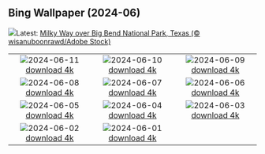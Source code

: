 ## Bing Wallpaper (2024-06)
![](https://www.bing.com/th?id=OHR.BigBendMilkyWay_EN-IN9317716190_UHD.jpg&w=1000)Latest: [Milky Way over Big Bend National Park, Texas (© wisanuboonrawd/Adobe Stock)](https://www.bing.com/th?id=OHR.BigBendMilkyWay_EN-IN9317716190_UHD.jpg)

|      |      |      |
| :----: | :----: | :----: |
|![](https://www.bing.com/th?id=OHR.GemsbokBotswana_EN-IN8918609883_UHD.jpg&pid=hp&w=384&h=216&rs=1&c=4)2024-06-11 [download 4k](https://www.bing.com/th?id=OHR.GemsbokBotswana_EN-IN8918609883_UHD.jpg)|![](https://www.bing.com/th?id=OHR.OsakaNight_EN-IN8651020175_UHD.jpg&pid=hp&w=384&h=216&rs=1&c=4)2024-06-10 [download 4k](https://www.bing.com/th?id=OHR.OsakaNight_EN-IN8651020175_UHD.jpg)|![](https://www.bing.com/th?id=OHR.BardenasBiosphere_EN-IN8176973788_UHD.jpg&pid=hp&w=384&h=216&rs=1&c=4)2024-06-09 [download 4k](https://www.bing.com/th?id=OHR.BardenasBiosphere_EN-IN8176973788_UHD.jpg)|
|![](https://www.bing.com/th?id=OHR.KillikRiverAlaska_EN-IN7273907470_UHD.jpg&pid=hp&w=384&h=216&rs=1&c=4)2024-06-08 [download 4k](https://www.bing.com/th?id=OHR.KillikRiverAlaska_EN-IN7273907470_UHD.jpg)|![](https://www.bing.com/th?id=OHR.HumpbackFamily_EN-IN7046950046_UHD.jpg&pid=hp&w=384&h=216&rs=1&c=4)2024-06-07 [download 4k](https://www.bing.com/th?id=OHR.HumpbackFamily_EN-IN7046950046_UHD.jpg)|![](https://www.bing.com/th?id=OHR.LesBravesNormandy_EN-IN6765304384_UHD.jpg&pid=hp&w=384&h=216&rs=1&c=4)2024-06-06 [download 4k](https://www.bing.com/th?id=OHR.LesBravesNormandy_EN-IN6765304384_UHD.jpg)|
|![](https://www.bing.com/th?id=OHR.MadagascarRiver_EN-IN6496543904_UHD.jpg&pid=hp&w=384&h=216&rs=1&c=4)2024-06-05 [download 4k](https://www.bing.com/th?id=OHR.MadagascarRiver_EN-IN6496543904_UHD.jpg)|![](https://www.bing.com/th?id=OHR.ChestnutBeeEater_EN-IN6283551210_UHD.jpg&pid=hp&w=384&h=216&rs=1&c=4)2024-06-04 [download 4k](https://www.bing.com/th?id=OHR.ChestnutBeeEater_EN-IN6283551210_UHD.jpg)|![](https://www.bing.com/th?id=OHR.JaswantThadaIN_EN-IN5851391718_UHD.jpg&pid=hp&w=384&h=216&rs=1&c=4)2024-06-03 [download 4k](https://www.bing.com/th?id=OHR.JaswantThadaIN_EN-IN5851391718_UHD.jpg)|
|![](https://www.bing.com/th?id=OHR.IndiaHampi_EN-IN5466875133_UHD.jpg&pid=hp&w=384&h=216&rs=1&c=4)2024-06-02 [download 4k](https://www.bing.com/th?id=OHR.IndiaHampi_EN-IN5466875133_UHD.jpg)|![](https://www.bing.com/th?id=OHR.PrideMonthSF_EN-IN4842306720_UHD.jpg&pid=hp&w=384&h=216&rs=1&c=4)2024-06-01 [download 4k](https://www.bing.com/th?id=OHR.PrideMonthSF_EN-IN4842306720_UHD.jpg)|